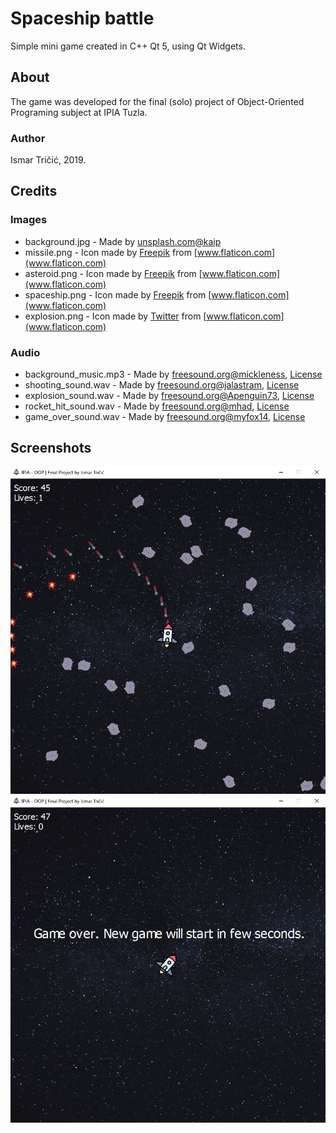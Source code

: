 # Spaceship battle
Simple mini game created in C++ Qt 5, using Qt Widgets.

## About
The game was developed for the final (solo) project of Object-Oriented Programing subject at IPIA Tuzla.

### Author
Ismar Tričić, 2019.

## Credits
### Images
* background.jpg - Made by [unsplash.com@kaip](https://unsplash.com/@kaip)
* missile.png - Icon made by [Freepik](https://www.freepik.com/) from [www.flaticon.com](www.flaticon.com)
* asteroid.png - Icon made by [Freepik](https://www.freepik.com/) from [www.flaticon.com](www.flaticon.com)
* spaceship.png - Icon made by [Freepik](https://www.freepik.com/) from [www.flaticon.com](www.flaticon.com)
* explosion.png - Icon made by [Twitter](https://www.flaticon.com/authors/twitter) from [www.flaticon.com](www.flaticon.com)

### Audio
* background_music.mp3 - Made by [freesound.org@mickleness](https://freesound.org/people/mickleness/), [License](https://creativecommons.org/licenses/by/3.0/)
* shooting_sound.wav - Made by [freesound.org@jalastram](https://freesound.org/people/jalastram/), [License](https://creativecommons.org/licenses/by/3.0/)
* explosion_sound.wav - Made by [freesound.org@Apenguin73](https://freesound.org/people/Apenguin73/), [License](https://creativecommons.org/publicdomain/zero/1.0/)
* rocket\_hit\_sound.wav - Made by [freesound.org@mhad](https://freesound.org/people/mhad/), [License](https://creativecommons.org/publicdomain/zero/1.0/)
* game\_over\_sound.wav - Made by [freesound.org@myfox14](https://freesound.org/people/myfox14/), [License](https://creativecommons.org/publicdomain/zero/1.0/)

## Screenshots
![Screenshot_1](https://raw.githubusercontent.com/tricic/Cpp-Qt-Mini-Game/master/screenshots/Screenshot_1.png)
![Screenshot_2](https://raw.githubusercontent.com/tricic/Cpp-Qt-Mini-Game/master/screenshots/Screenshot_2.png)
